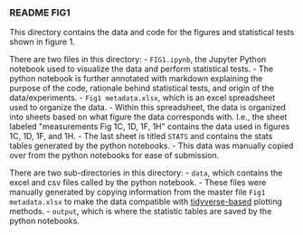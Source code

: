 ### README FIG1
This directory contains the data and code for the figures and statistical tests shown in figure 1.

There are two files in this directory:
	- `FIG1.ipynb`, the Jupyter Python notebook used to visualize the data and perform statistical tests.
	- The python notebook is further annotated with markdown explaining the purpose of the code, rationale behind statistical tests, and origin of the data/experiments.
	- `Fig1 metadata.xlsx`, which is an excel spreadsheet used to organize the data. 
		- Within this spreadsheet, the data is organized into sheets based on what figure the data corresponds with. I.e., the sheet labeled "measurements Fig 1C, 1D, 1F, 1H" contains the data used in figures 1C, 1D, 1F, and 1H.
		- The last sheet is titled `STATS` and contains the stats tables generated by the python notebooks.
		- This data was manually copied over from the python notebooks for ease of submission.  

There are two sub-directories in this directory:
	- `data`, which contains the excel and csv files called by the python notebook. 
		- These files were manually generated by copying information from the master file `Fig1 metadata.xlsx` to make the data compatible with [tidyverse-based](https://www.tidyverse.org/) plotting methods.
	- `output`, which is where the statistic tables are saved by the python notebooks.